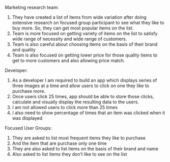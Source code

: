 Marketing research team: 
1.	They have created a list of items from wide variation after doing extensive research on focused group participant to see what they like to buy more. So, they can get most popular items on the list.
2.	Team is more focused on getting variety of items on the list to satisfy wide range of necessity and wide range of customers. 
3.	Team is also careful about choosing items on the basis of their brand and quality 
4.	Team is also focused on getting lower price for those quality items to get to more customers and also allowing price match. 

Developer:
1.  As a developer I am required to build an app which displays series of three images at a time and allow users to click on one they like to purchase more. 
2.  Once users click 25 times, app should be able to store those clicks, calculate and visually display the resulting data to the users.
3.  I am not allowed users to click more than 25 times 
4.  I also need to show percentage of times that an item was clicked when it was displayed 

Focused User Groups:
1.  They are asked to list most frequent items they like to purchase 
2.  And the item that are purchase only one time  
3. They are also asked to list items on the basis of their brand and name 
4. Also asked to list items they don’t like to see on the list
